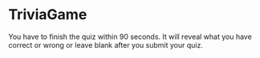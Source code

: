 # TriviaGame
You have to finish the quiz within 90 seconds. It will reveal what you have correct or wrong or leave blank after you submit your quiz.